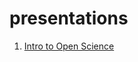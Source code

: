 # presentations

1. [Intro to Open Science](https://pherterich.github.io/presentations/intro-open-science)

